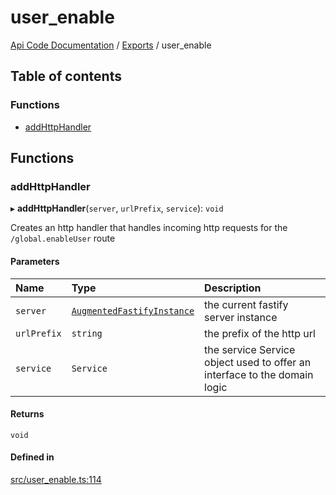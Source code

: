 # user\_enable
 
[Api Code Documentation](../README.md) / [Exports](../modules.md) / user\_enable

## Table of contents

### Functions

- [addHttpHandler](user_enable.md#addhttphandler)

## Functions

### addHttpHandler

▸ **addHttpHandler**(`server`, `urlPrefix`, `service`): `void`

Creates an http handler that handles incoming http requests for the `/global.enableUser` route

#### Parameters

| Name | Type | Description |
| :------ | :------ | :------ |
| `server` | [`AugmentedFastifyInstance`](../interfaces/types.AugmentedFastifyInstance.md) | the current fastify server instance |
| `urlPrefix` | `string` | the prefix of the http url |
| `service` | `Service` | the service Service object used to offer an interface to the domain logic |

#### Returns

`void`

#### Defined in

[src/user_enable.ts:114](https://github.com/openkfw/TruBudget/blob/90402cb/api/src/user_enable.ts#L114)
